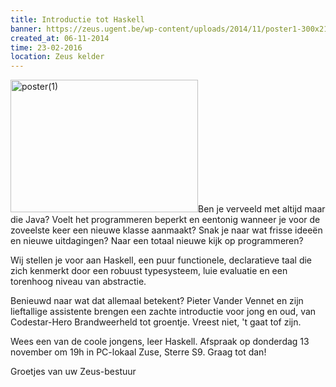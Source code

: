 ```yaml
---
title: Introductie tot Haskell
banner: https://zeus.ugent.be/wp-content/uploads/2014/11/poster1-300x212.png
created_at: 06-11-2014
time: 23-02-2016
location: Zeus kelder
---
```


<a href="https://zeus.ugent.be/wp-content/uploads/2014/11/poster1.png"><img src="https://zeus.ugent.be/wp-content/uploads/2014/11/poster1-300x212.png" alt="poster(1)" width="300" height="212" class="alignright size-medium wp-image-2118" /></a>Ben je verveeld met altijd maar die Java? Voelt het programmeren beperkt en
eentonig wanneer je voor de zoveelste keer een nieuwe klasse aanmaakt? Snak je
naar wat frisse ideeën en nieuwe uitdagingen? Naar een totaal nieuwe kijk op
programmeren?

Wij stellen je voor aan Haskell, een puur functionele, declaratieve taal die
zich kenmerkt door een robuust typesysteem, luie evaluatie en een torenhoog
niveau van abstractie.

Benieuwd naar wat dat allemaal betekent?  Pieter Vander Vennet en zijn
lieftallige assistente brengen een zachte introductie voor jong en oud, van
Codestar-Hero Brandweerheld tot groentje.  Vreest niet, 't gaat tof zijn.

Wees een van de coole jongens, leer Haskell.
Afspraak op donderdag 13 november om 19h in PC-lokaal Zuse, Sterre S9.
Graag tot dan!

Groetjes van uw Zeus-bestuur